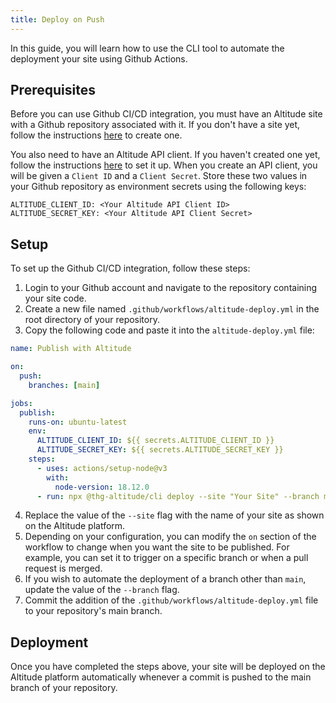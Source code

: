 ```yaml
---
title: Deploy on Push
---
```


In this guide, you will learn how to use the CLI tool to automate the deployment your site using Github Actions.

## Prerequisites

Before you can use Github CI/CD integration, you must have an Altitude site with a Github repository associated with it. If you don't have a site yet, follow the instructions [here](../guides/create-a-site) to create one.

You also need to have an Altitude API client. If you haven't created one yet, follow the instructions [here](../reference/cli-commands) to set it up. When you create an API client, you will be given a `Client ID` and a `Client Secret`. Store these two values in your Github repository as environment secrets using the following keys:

```
ALTITUDE_CLIENT_ID: <Your Altitude API Client ID>
ALTITUDE_SECRET_KEY: <Your Altitude API Client Secret>
```

## Setup

To set up the Github CI/CD integration, follow these steps:

1. Login to your Github account and navigate to the repository containing your site code.
2. Create a new file named `.github/workflows/altitude-deploy.yml` in the root directory of your repository.
3. Copy the following code and paste it into the `altitude-deploy.yml` file:

```yaml
name: Publish with Altitude

on:
  push:
    branches: [main]

jobs:
  publish:
    runs-on: ubuntu-latest
    env:
      ALTITUDE_CLIENT_ID: ${{ secrets.ALTITUDE_CLIENT_ID }}
      ALTITUDE_SECRET_KEY: ${{ secrets.ALTITUDE_SECRET_KEY }}
    steps:
      - uses: actions/setup-node@v3
        with:
          node-version: 18.12.0
      - run: npx @thg-altitude/cli deploy --site "Your Site" --branch main
```

4. Replace the value of the `--site` flag with the name of your site as shown on the Altitude platform.
5. Depending on your configuration, you can modify the `on` section of the workflow to change when you want the site to be published. For example, you can set it to trigger on a specific branch or when a pull request is merged.
6. If you wish to automate the deployment of a branch other than `main`, update the value of the `--branch` flag.
7. Commit the addition of the `.github/workflows/altitude-deploy.yml` file to your repository's main branch.

## Deployment

Once you have completed the steps above, your site will be deployed on the Altitude platform automatically whenever a commit is pushed to the main branch of your repository.